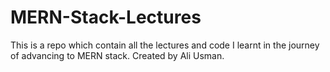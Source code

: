 # MERN-Stack-Lectures

This is a repo which contain all the lectures and code I learnt in the journey of advancing to MERN stack.
Created by Ali Usman.
